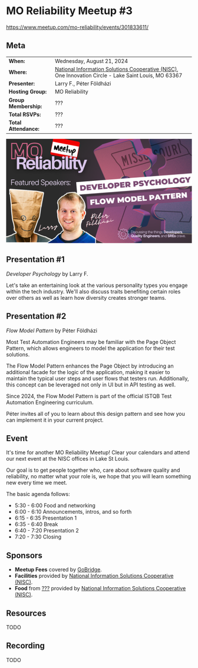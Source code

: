 # MO Reliability Meetup #3
https://www.meetup.com/mo-reliability/events/301833611/

## Meta 
| | |
| --- | --- |
| **When:** | Wednesday, August 21, 2024 |
| **Where:** | [National Information Solutions Cooperative (NISC)](https://nisc.coop/), One Innovation Circle - Lake Saint Louis, MO 63367 |
| **Presenter:** | Larry F., Péter Földházi |
| **Hosting Group:** | MO Reliability |
| **Group Membership:** | ??? |
| **Total RSVPs:** | ??? |
| **Total Attendance:** | ??? |

![](images/mo-reliability-3.png)

## Presentation #1
_Developer Psychology_ by Larry F.

Let's take an entertaining look at the various personality types you engage within the tech industry. We'll also discuss traits benefiting certain roles over others as well as learn how diversity creates stronger teams.

## Presentation #2
_Flow Model Pattern_ by Péter Földházi

Most Test Automation Engineers may be familiar with the Page Object Pattern, which allows engineers to model the application for their test solutions.

The Flow Model Pattern enhances the Page Object by introducing an additional facade for the logic of the application, making it easier to maintain the typical user steps and user flows that testers run. Additionally, this concept can be leveraged not only in UI but in API testing as well.

Since 2024, the Flow Model Pattern is part of the official ISTQB Test Automation Engineering curriculum.

Péter invites all of you to learn about this design pattern and see how you can implement it in your current project.

## Event
It's time for another MO Reliability Meetup! Clear your calendars and attend our next event at the NISC offices in Lake St Louis.

Our goal is to get people together who, care about software quality and reliability, no matter what your role is, we hope that you will learn something new every time we meet.

The basic agenda follows:
* 5:30 - 6:00 Food and networking
* 6:00 - 6:10 Announcements, intros, and so forth
* 6:15 - 6:35 Presentation 1
* 6:35 - 6:40 Break
* 6:40 - 7:20 Presentation 2
* 7:20 - 7:30 Closing

## Sponsors
* **Meetup Fees** covered by [GoBridge](https://github.com/gobridge/).
* **Facilities** provided by [National Information Solutions Cooperative (NISC)](https://nisc.coop/).
* **Food** from [???]() provided by [National Information Solutions Cooperative (NISC)](https://nisc.coop/).

## Resources
TODO

## Recording
TODO
